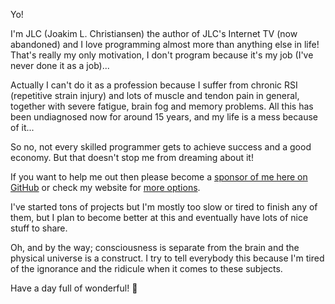 Yo!

I'm JLC (Joakim L. Christiansen) the author of JLC's Internet TV (now abandoned) and I love programming almost more than anything else in life! That's really my only motivation, I don't program because it's my job (I've never done it as a job)...

Actually I can't do it as a profession because I suffer from chronic RSI (repetitive strain injury) and lots of muscle and tendon pain in general, together with severe fatigue, brain fog and memory problems. All this has been undiagnosed now for around 15 years, and my life is a mess because of it...

So no, not every skilled programmer gets to achieve success and a good economy. But that doesn't stop me from dreaming about it!

If you want to help me out then please become a [sponsor of me here on GitHub](https://github.com/sponsors/JoakimCh) or check my website for [more options](https://joakimch.github.io/funding.html).

I've started tons of projects but I'm mostly too slow or tired to finish any of them, but I plan to become better at this and eventually have lots of nice stuff to share.

Oh, and by the way; consciousness is separate from the brain and the physical universe is a construct. I try to tell everybody this because I'm tired of the ignorance and the ridicule when it comes to these subjects.

Have a day full of wonderful! 🙂
